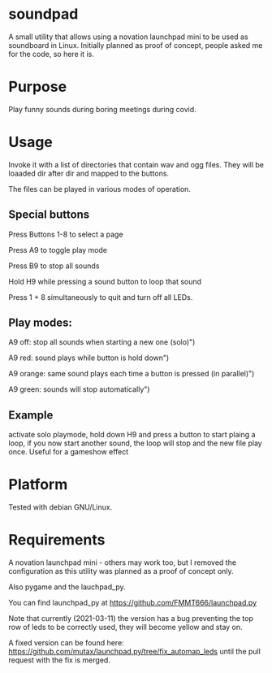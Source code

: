 # soundpad

A small utility that allows using a novation launchpad mini to be used as soundboard
in Linux. Initially planned as proof of concept, people asked me for the code, so
here it is.

# Purpose

Play funny sounds during boring meetings during covid.

# Usage

Invoke it with a list of directories that contain wav and ogg files. They will be
loaaded dir after dir and mapped to the buttons.

The files can be played in various modes of operation.

## Special buttons

Press Buttons 1-8 to select a page

Press A9 to toggle play mode

Press B9 to stop all sounds

Hold H9 while pressing a sound button to loop that sound

Press 1 + 8 simultaneously to quit and turn off all LEDs.


## Play modes:

A9 off: stop all sounds when starting a new one (solo)")

A9 red: sound plays while button is hold down")

A9 orange: same sound plays each time a button is pressed (in parallel)")

A9 green: sounds will stop automatically")


## Example

activate solo playmode, hold down H9 and press a button to start plaing a loop,
if you now start another sound, the loop will stop and the new file play once.
Useful for a gameshow effect



# Platform

Tested with debian GNU/Linux.

# Requirements

A novation launchpad mini - others may work too, but I removed the configuration
as this utility was planned as a proof of concept only.

Also pygame and the lauchpad\_py.

You can find launchpad\_py at https://github.com/FMMT666/launchpad.py

Note that currently (2021-03-11) the version has a bug preventing the top row
of leds to be correctly used, they will become yellow and stay on.

A fixed version can be found here: https://github.com/mutax/launchpad.py/tree/fix_automap_leds until
the pull request with the fix is merged.







